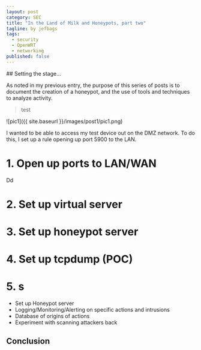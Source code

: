 ```yaml
---
layout: post
category: SEC
title: "In the Land of Milk and Honeypots, part two"
tagline: by jefbags
tags: 
  - security
  - OpenWRT
  - networking
published: false
---
```




<p />
## Setting the stage...

As noted in my previous entry, the purpose of this series of posts is to document the creation of a honeypot, and the use of tools and techniques to analyze activity.  

> test



<!--more-->


![pic1]({{ site.baseurl }}/images/post1/pic1.png)

I wanted to be able to access my test device out on the DMZ network.  To do this, I set up a rule opening up port 5900 to the LAN.

# 1.  Open up ports to LAN/WAN
Dd

# 2.  Set up virtual server

# 3.  Set up honeypot server

# 4.  Set up tcpdump (POC)

# 5.  s

-	Set up Honeypot server
-	Logging/Monitoring/Alerting on specific actions and intrusions
-	Database of origins of actions
-	Experiment with scanning attackers back



 



## Conclusion
